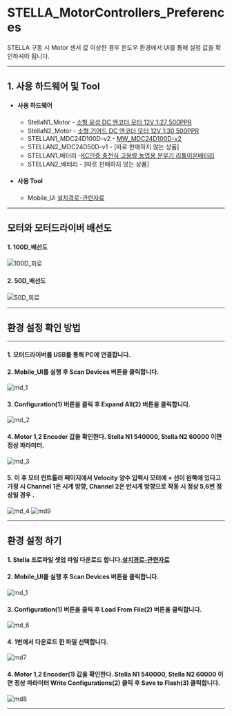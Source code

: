 # STELLA_MotorControllers_Preferences
STELLA 구동 시 Motor 센서 값 이상한 경우 윈도우 환경에서 UI를 통해 설정 값을 확인하셔야 됩니다.



***
## 1. 사용 하드웨어 및 Tool
 * #### 사용 하드웨어 
    - StellaN1_Motor - [소형 유성 DC 엔코더 모터 12V 1:27 500PPR](https://smartstore.naver.com/phonepong/products/5897519502)
    - StellaN2_Motor - [소형 기어드 DC 엔코더 모터 12V 1:30 500PPR](https://smartstore.naver.com/phonepong/products/5747732463)
     - STELLAN1_MDC24D100D-v2 - [MW_MDC24D100D-v2](http://www.devicemart.co.kr/goods/view?no=1077424)
     - STELLAN2_MDC24D50D-v1 - [따로 판매하지 않는 상품]
     - STELLAN1_배터리 -[KC인증 충전식 고용량 농업용 분무기 리튬이온배터리](https://www.weled.co.kr/goods/goods_view.php?goodsNo=1000034222)
    - STELLAN2_배터리 - [따로 판매하지 않는 상품]
* #### 사용 Tool
    - Mobile_Ui [설치경로-관련자료](https://www.devicemart.co.kr/goods/view?no=1077424#goods_file)
***
## **모터와 모터드라이버 배선도**
#### 1. 100D_배선도
![100D_회로](https://user-images.githubusercontent.com/85467544/155084736-b8d0f172-a15e-4104-bf24-bd55e7e87d66.png)

#### 2. 50D_배선도
![50D_회로](https://user-images.githubusercontent.com/85467544/155084730-378111ea-2681-4fc5-9665-cb57aaf575a6.png)

***
## **환경 설정 확인 방법**
***
#### 1.  모터드라이버를 USB를 통해 PC에 연결합니다.  
#### 2. Mobile_UI를 실행 후 Scan Devices 버튼을 클릭합니다.
![md_1](https://user-images.githubusercontent.com/85467544/155093378-fb8caea4-ba94-4661-afa1-39a70140872f.png)
#### 3. Configuration(1) 버튼을 클릭 후 Expand All(2) 버튼을 클릭합니다.
![md_2](https://user-images.githubusercontent.com/85467544/155093364-d2de820f-bbf8-4531-9d04-d0e76a1396b6.png)
#### 4. Motor 1,2 Encoder 값을 확인한다. Stella N1 540000, Stella N2 60000 이면 정상 파라미터. 
![md_3](https://user-images.githubusercontent.com/85467544/155093371-2eeec8e1-e051-4307-966e-970e8029709e.png)
#### 5. 이 후 모터 컨트톨러 페이지에서 Velocity 양수 입력시  모터에 + 선이 왼쪽에 있다고 가정 시 Channel 1은 시계 방향, Channel 2은 반시계 방향으로 작동 시 정상 5,6번 정상일 경우 . 
![md_4](https://user-images.githubusercontent.com/85467544/155253666-b0f1ea8a-c427-4024-9c2c-5add3deeff0b.png)
![md9](https://user-images.githubusercontent.com/85467544/155253599-441deac9-4751-4d28-8d5c-b2874d195846.PNG)


***
## **환경 설정 하기**
#### 1.  Stella 프로파일 셋업 파일 다운로드 합니다.[설치경로-관련자료](https://github.com/ntrexlab/MOTOR_GAIN)
#### 2. Mobile_UI를 실행 후 Scan Devices 버튼을 클릭합니다.
![md_1](https://user-images.githubusercontent.com/85467544/155093378-fb8caea4-ba94-4661-afa1-39a70140872f.png)
#### 3. Configuration(1) 버튼을 클릭 후 Load From File(2) 버튼을 클릭합니다.
![md_6](https://user-images.githubusercontent.com/85467544/155097164-e31b9f28-afeb-467c-83d6-8bb5773985a1.png)
#### 4. 1번에서 다운로드 한 파일 선택합니다.
![md7](https://user-images.githubusercontent.com/85467544/155098265-26666617-030c-4b3a-bac2-8d101be4a481.png)
#### 4. Motor 1,2 Encoder(1) 값을 확인한다. Stella N1 540000, Stella N2 60000 이면 정상 파라미터 Write Configurations(2) 클릭 후 Save to Flash(3) 클릭합니다.
![md8](https://user-images.githubusercontent.com/85467544/155098273-3a764730-6c93-4ea1-b872-e092a39e71c9.png)

***
